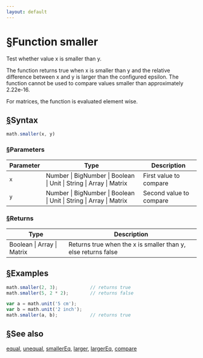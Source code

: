 ```yaml
---
layout: default
---
```


<h1 id="function-smaller"><a href="#function-smaller">&sect;</a>Function smaller</h1>

Test whether value x is smaller than y.

The function returns true when x is smaller than y and the relative
difference between x and y is larger than the configured epsilon. The
function cannot be used to compare values smaller than approximately 2.22e-16.

For matrices, the function is evaluated element wise.


<h2 id="syntax"><a href="#syntax">&sect;</a>Syntax</h2>

```js
math.smaller(x, y)
```

<h3 id="parameters"><a href="#parameters">&sect;</a>Parameters</h3>

Parameter | Type | Description
--------- | ---- | -----------
`x` | Number &#124; BigNumber &#124; Boolean &#124; Unit &#124; String &#124; Array &#124; Matrix | First value to compare
`y` | Number &#124; BigNumber &#124; Boolean &#124; Unit &#124; String &#124; Array &#124; Matrix | Second value to compare

<h3 id="returns"><a href="#returns">&sect;</a>Returns</h3>

Type | Description
---- | -----------
Boolean &#124; Array &#124; Matrix | Returns true when the x is smaller than y, else returns false


<h2 id="examples"><a href="#examples">&sect;</a>Examples</h2>

```js
math.smaller(2, 3);            // returns true
math.smaller(5, 2 * 2);        // returns false

var a = math.unit('5 cm');
var b = math.unit('2 inch');
math.smaller(a, b);            // returns true
```


<h2 id="see-also"><a href="#see-also">&sect;</a>See also</h2>

[equal](equal.html),
[unequal](unequal.html),
[smallerEq](smallerEq.html),
[larger](larger.html),
[largerEq](largerEq.html),
[compare](compare.html)


<!-- Note: This file is automatically generated from source code comments. Changes made in this file will be overridden. -->

